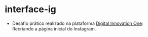 # interface-ig

- Desafio prático realizado na plataforma [Digital Innovation One](https://web.digitalinnovation.one/home "Digital Innovation One"): Recriando a página inicial do Instagram.
